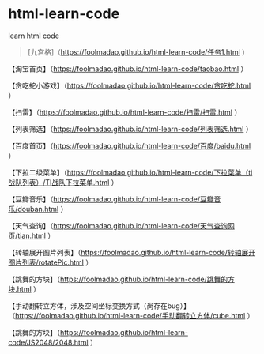 # html-learn-code
learn html code
>[九宫格]（https://foolmadao.github.io/html-learn-code/任务1.html ）

【淘宝首页】（https://foolmadao.github.io/html-learn-code/taobao.html ）

【贪吃蛇小游戏】（https://foolmadao.github.io/html-learn-code/贪吃蛇.html ）

【扫雷】（https://foolmadao.github.io/html-learn-code/扫雷/扫雷.html ）

【列表筛选】（https://foolmadao.github.io/html-learn-code/列表筛选.html ）

【百度首页】（https://foolmadao.github.io/html-learn-code/百度/baidu.html ）

【下拉二级菜单】（https://foolmadao.github.io/html-learn-code/下拉菜单（ti战队列表）/TI战队下拉菜单.html ）

【豆瓣音乐】（https://foolmadao.github.io/html-learn-code/豆瓣音乐/douban.html ）

【天气查询】（https://foolmadao.github.io/html-learn-code/天气查询网页/tian.html ）

【转轴展开图片列表】（https://foolmadao.github.io/html-learn-code/转轴展开图片列表/rotatePic.html ）

【跳舞的方块】（https://foolmadao.github.io/html-learn-code/跳舞的方块.html ）

【手动翻转立方体，涉及空间坐标变换方式（尚存在bug）】（https://foolmadao.github.io/html-learn-code/手动翻转立方体/cube.html ）

【跳舞的方块】（https://foolmadao.github.io/html-learn-code/JS2048/2048.html ）
